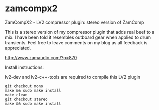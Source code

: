 zamcompx2
=========

ZamCompX2 - LV2 compressor plugin: stereo version of ZamComp

This is a stereo version of my compressor plugin that adds real beef to a mix.
I have been told it resembles outboard gear when applied to drum transients.
Feel free to leave comments on my blog as all feedback is appreciated.

http://www.zamaudio.com/?p=870

Install instructions:

lv2-dev and lv2-c++-tools are required to compile this LV2 plugin

	git checkout mono
	make && sudo make install
	make clean
	git checkout stereo
	make && sudo make install

